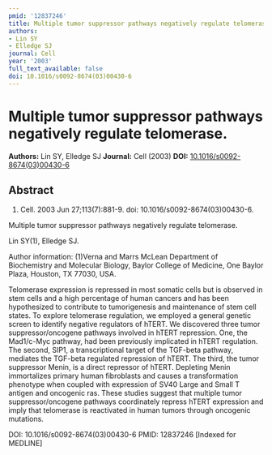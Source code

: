 ```yaml
---
pmid: '12837246'
title: Multiple tumor suppressor pathways negatively regulate telomerase.
authors:
- Lin SY
- Elledge SJ
journal: Cell
year: '2003'
full_text_available: false
doi: 10.1016/s0092-8674(03)00430-6
---
```


# Multiple tumor suppressor pathways negatively regulate telomerase.
**Authors:** Lin SY, Elledge SJ
**Journal:** Cell (2003)
**DOI:** [10.1016/s0092-8674(03)00430-6](https://doi.org/10.1016/s0092-8674(03)00430-6)

## Abstract

1. Cell. 2003 Jun 27;113(7):881-9. doi: 10.1016/s0092-8674(03)00430-6.

Multiple tumor suppressor pathways negatively regulate telomerase.

Lin SY(1), Elledge SJ.

Author information:
(1)Verna and Marrs McLean Department of Biochemistry and Molecular Biology, 
Baylor College of Medicine, One Baylor Plaza, Houston, TX 77030, USA.

Telomerase expression is repressed in most somatic cells but is observed in stem 
cells and a high percentage of human cancers and has been hypothesized to 
contribute to tumorigenesis and maintenance of stem cell states. To explore 
telomerase regulation, we employed a general genetic screen to identify negative 
regulators of hTERT. We discovered three tumor suppressor/oncogene pathways 
involved in hTERT repression. One, the Mad1/c-Myc pathway, had been previously 
implicated in hTERT regulation. The second, SIP1, a transcriptional target of 
the TGF-beta pathway, mediates the TGF-beta regulated repression of hTERT. The 
third, the tumor suppressor Menin, is a direct repressor of hTERT. Depleting 
Menin immortalizes primary human fibroblasts and causes a transformation 
phenotype when coupled with expression of SV40 Large and Small T antigen and 
oncogenic ras. These studies suggest that multiple tumor suppressor/oncogene 
pathways coordinately repress hTERT expression and imply that telomerase is 
reactivated in human tumors through oncogenic mutations.

DOI: 10.1016/s0092-8674(03)00430-6
PMID: 12837246 [Indexed for MEDLINE]
